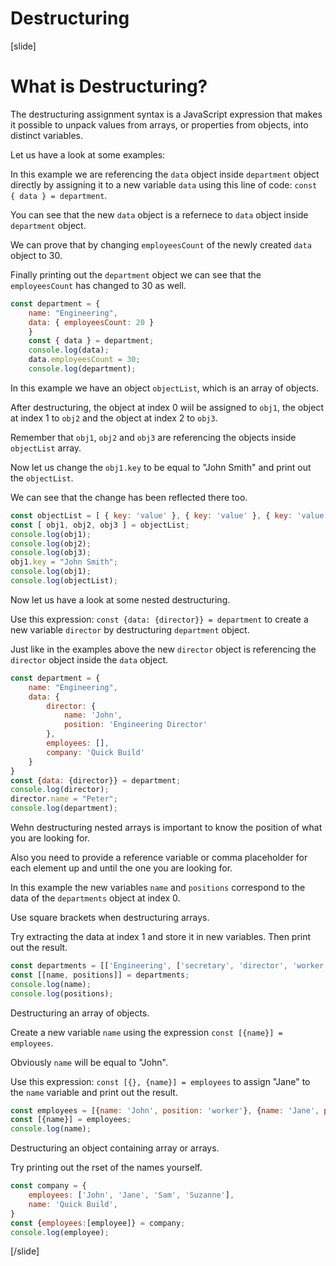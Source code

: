 # Destructuring

[slide]

# What is Destructuring?

The destructuring assignment syntax is a JavaScript expression that makes it possible to unpack values from arrays, or properties from objects, into distinct variables.

Let us have a look at some examples:

In this example we are referencing the `data` object inside `department` object directly by assigning it to a new variable `data` using this line of code: `const { data } = department`.

You can see that the new `data` object is a refernece to `data` object inside `department` object. 

We can prove that by changing `employeesCount` of the newly created `data` object to 30.

Finally printing out the `department` object we can see that the `employeesCount` has changed to 30 as well.

```js live
const department = {
    name: "Engineering",
    data: { employeesCount: 20 }
    }
    const { data } = department;
    console.log(data);
    data.employeesCount = 30;
    console.log(department);
```

In this example we have an object `objectList`, which is an array of objects. 

After destructuring, the object at index 0 wiil be assigned to `obj1`, the object at index 1 to `obj2` and the object at index 2 to `obj3`.

Remember that `obj1`, `obj2` and `obj3` are referencing the objects inside `objectList` array.

Now let us change the `obj1.key` to be equal to "John Smith" and print out the `objectList`.

We can see that the change has been reflected there too.

```js live
const objectList = [ { key: 'value' }, { key: 'value' }, { key: 'value' } ]
const [ obj1, obj2, obj3 ] = objectList;
console.log(obj1);
console.log(obj2);
console.log(obj3);
obj1.key = "John Smith";
console.log(obj1);
console.log(objectList);
```

Now let us have a look at some nested destructuring.

Use this expression: `const {data: {director}} = department` to create a new variable `director` by destructuring `department` object.

Just like in the examples above the new `director` object is referencing the `director` object inside the `data` object.

```js live
const department = {
    name: "Engineering",
    data: {
        director: {
            name: 'John',
            position: 'Engineering Director'
        },
        employees: [],
        company: 'Quick Build'
    }
}
const {data: {director}} = department;
console.log(director);
director.name = "Peter";
console.log(department);
```

Wehn destructuring nested arrays is important to know the position of what you are looking for.

Also you need to provide a reference variable or comma placeholder for each element up and until the one you are looking for.

In this example the new variables `name` and `positions` correspond to the data of the `departments` object at index 0.

Use square brackets when destructuring arrays.

Try extracting the data at index 1 and store it in new variables. Then print out the result.

```js live
const departments = [['Engineering', ['secretary', 'director', 'worker']], ['Accounting', ['director', 'accountant']]];
const [[name, positions]] = departments;
console.log(name);
console.log(positions);
```

Destructuring an array of objects.

Create a new variable `name` using the expression `const [{name}] = employees`.

Obviously `name` will be equal to "John". 

Use this expression: `const [{}, {name}] = employees` to assign "Jane" to the `name` variable and print out the result.

```js live
const employees = [{name: 'John', position: 'worker'}, {name: 'Jane', position: 'secretary'}];
const [{name}] = employees;
console.log(name);
```

Destructuring an object containing array or arrays.

Try printing out the rset of the names yourself.

```js live
const company = {
    employees: ['John', 'Jane', 'Sam', 'Suzanne'],
    name: 'Quick Build',
}
const {employees:[employee]} = company;
console.log(employee);
```

[/slide]